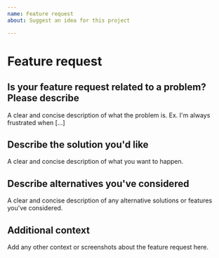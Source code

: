 ```yaml
---
name: Feature request
about: Suggest an idea for this project

---
```


# Feature request

## Is your feature request related to a problem? Please describe

A clear and concise description of what the problem is. Ex.
I'm always frustrated when [...]

## Describe the solution you'd like

A clear and concise description of what you want to happen.

## Describe alternatives you've considered

A clear and concise description of any alternative solutions or features you've considered.

## Additional context

Add any other context or screenshots about the feature request here.
